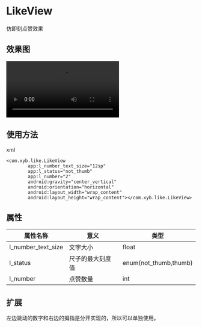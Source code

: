 # LikeView
仿即刻点赞效果

## 效果图
![image](https://github.com/ysemylord/LikeView/blob/master/SVID_20171126_182921.mp4)

## 使用方法
xml
```
<com.xyb.like.LikeView
        app:l_number_text_size="12sp"
        app:l_status="not_thumb"
        app:l_number="2"
        android:gravity="center_vertical"
        android:orientation="horizontal"
        android:layout_width="wrap_content"
        android:layout_height="wrap_content"></com.xyb.like.LikeView>

```
## 属性  
|**属性名称**|**意义**|**类型**|
|--|--|--|
|l_number_text_size      | 文字大小     | float|
|l_status      | 尺子的最大刻度值     | enum(not_thumb,thumb)|
|l_number | 点赞数量     | int| 

## 扩展 
左边跳动的数字和右边的拇指是分开实现的，所以可以单独使用。


